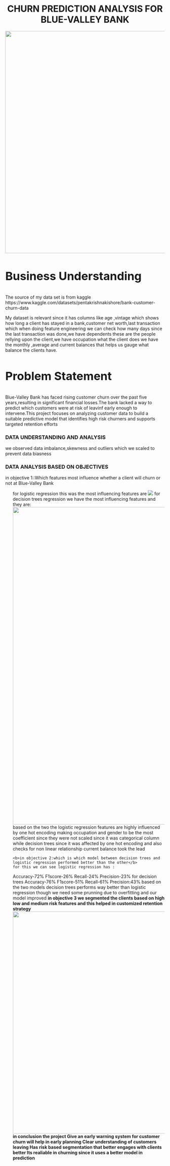 <h1 style="text-align: center;">CHURN PREDICTION ANALYSIS FOR BLUE-VALLEY BANK</h1>
<img src="bank photo.jpg" width="1000" height="700">
<h3 style="font-size:36px;">Business Understanding</h3>
The source of my data set is from kaggle https://www.kaggle.com/datasets/pentakrishnakishore/bank-customer-churn-data 
    
My dataset is relevant since it has columns like age ,vintage which shows how long a client has stayed in a bank,customer net worth,last transaction which when doing feature engineering we can check how many days since the last transaction was done,we have dependents these are the people rellying upon the client,we have occupation what the client does we have the monthly ,average and current balances that helps us gauge what balance the clients have.
<h3 style="font-size:36px;"><b>Problem Statement</b></h3>
<body>
Blue-Valley Bank has faced rising customer churn over the past five years,resulting in significant financial losses.The bank lacked a way to predict which customers were at risk of leavinf early enough to intervene.This project focuses on analyzing customer data to build a suitable  predictive model that identifies high risk churners and supports targeted retention efforts
</body>
<h3> DATA UNDERSTANDING  AND ANALYSIS</h3>
we observed data imbalance,skewness and outliers which we scaled to prevent data biasness

<h3> DATA ANALYSIS BASED ON OBJECTIVES</h3>
in objective 1::Which features most influence whether a client will churn or not at Blue-Valley Bank</h3>
<ol>
    for logistic regression this was the most influencing features are 
    <img src='logistic.png',width="1000",height="700">
    for decision trees regression we have the most influencing features and they are:
    <img src='decision_trees.png'width='1000',height='700'>
    based on the two the logistic regression features are highly influenced by one hot encoding making occupation and gender to be the most coefficient since they were not scaled since it was categorical column
    while decision trees since it was affected by one hot encoding and also checks for non linear relationship current balance took the lead
  
    <b>in objective 2:which is which model between decision trees and logistic regression performed better than the other</b>
    for this we can see logistic regression has :
Accuracy-72%
F1score-26%
Recall-24%
Precision-23%
for decision trees
Accuracy-76%
F1score-51%
Recall-61%
Precision:43%
based on the two models decision trees performs way better than logistic regression though we need some prunning due to overfitting
    and our model improved
<b> in objective 3 we segmented the clients based on high low and medium risk features and this helped in customized retention strategy
    <img src="segment.png" width="1000" height="700">
 in conclusion the project
 Give an early warning system for customer churn will help in early planning 
Clear understanding of customers leaving
Has risk based segmentation that better engages with clients better
Its realiable in churning since it uses a better model in prediction

    